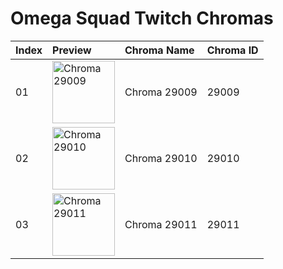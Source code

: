 # Omega Squad Twitch Chromas

| Index | Preview | Chroma Name | Chroma ID |
|:---|:---|:---|:---|
| 01 | <img src='https://raw.communitydragon.org/latest/plugins/rcp-be-lol-game-data/global/default/v1/champion-chroma-images/29/29009.png' alt='Chroma 29009' width='100'> | Chroma 29009 | 29009 |
| 02 | <img src='https://raw.communitydragon.org/latest/plugins/rcp-be-lol-game-data/global/default/v1/champion-chroma-images/29/29010.png' alt='Chroma 29010' width='100'> | Chroma 29010 | 29010 |
| 03 | <img src='https://raw.communitydragon.org/latest/plugins/rcp-be-lol-game-data/global/default/v1/champion-chroma-images/29/29011.png' alt='Chroma 29011' width='100'> | Chroma 29011 | 29011 |
